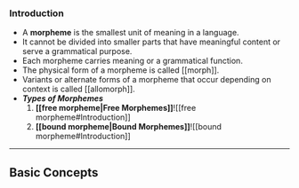 ### Introduction
- A **morpheme** is the smallest unit of meaning in a language.
- It cannot be divided into smaller parts that have meaningful content or serve a grammatical purpose. 
- Each morpheme carries meaning or a grammatical function.
- The physical form of a morpheme is called [[morph]].
- Variants or alternate forms of a morpheme that occur depending on context is called [[allomorph]].
- ***Types of Morphemes***
	1. **[[free morpheme|Free Morphemes]]**![[free morpheme#Introduction]]
	2. **[[bound morpheme|Bound Morphemes]]**![[bound morpheme#Introduction]]




--- 
## Basic Concepts
